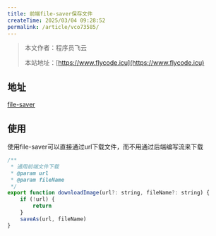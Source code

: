 ```yaml
---
title: 前端file-saver保存文件
createTime: 2025/03/04 09:28:52
permalink: /article/vco73585/
---
```

> 本文作者：程序员飞云
>
> 本站地址：[https://www.flycode.icu](https://www.flycode.icu)

## 地址
[file-saver](https://github.com/eligrey/FileSaver.js#readme)

## 使用
使用file-saver可以直接通过url下载文件，而不用通过后端编写流来下载
```js
/**
 * 通用前端文件下载
 * @param url
 * @param fileName
 */
export function downloadImage(url?: string, fileName?: string) {
    if (!url) {
        return
    }
    saveAs(url, fileName)
}

```